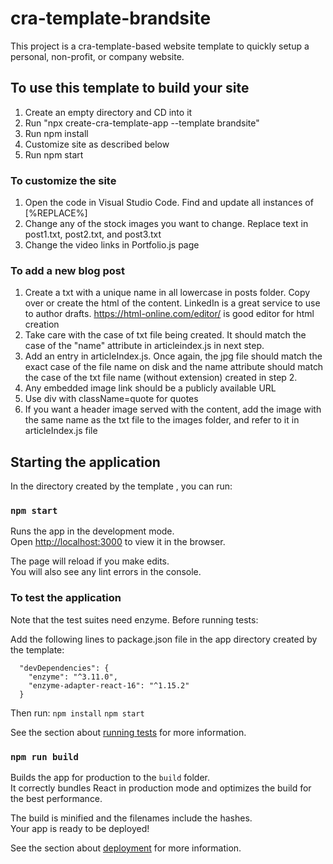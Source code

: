 
# cra-template-brandsite
This project is a cra-template-based website template to 
quickly setup a personal, non-profit, or company website.

## To use this template to build your site
1. Create an empty directory and CD into it
2. Run "npx create-cra-template-app <app name> --template brandsite" 
3. Run npm install
4. Customize site as described below
5. Run npm start

### To customize the site
1. Open the code in Visual Studio Code. 
Find and update all instances of [%REPLACE%]
2. Change any of the stock images you want to change. 
Replace text in post1.txt, post2.txt, and post3.txt
3. Change the video links in Portfolio.js page


### To add a new blog post
1. Create a txt with a unique name in all lowercase in posts folder. 
Copy over or create the html of the content. LinkedIn is a great service 
to use to author drafts. https://html-online.com/editor/ is good editor for html creation
2. Take care with the case of txt file being created. It should match 
the case of the "name" attribute in articleindex.js in next step.
3. Add an entry in articleIndex.js. Once again, the jpg file should 
match the exact case of the file name on disk and the name attribute 
should match the case of the txt file name (without extension) created in step 2.
4. Any embedded image link should be a publicly available URL
5. Use div with className=quote for quotes
6. If you want a header image served with the content, add the image 
with the same name as the txt file to the images folder, and refer to it in articleIndex.js file

## Starting the application

In the directory created by the template <app name>, you can run:

### `npm start`

Runs the app in the development mode.<br />
Open [http://localhost:3000](http://localhost:3000) to view it in the browser.

The page will reload if you make edits.<br />
You will also see any lint errors in the console.

### To test the application
Note that the test suites need enzyme. Before running tests:

Add the following lines to package.json file in the 
app directory <app name> created by the template:
```  
  "devDependencies": {
    "enzyme": "^3.11.0",
    "enzyme-adapter-react-16": "^1.15.2"
  }
```

Then run:
  `npm install`
  `npm start`
  
See the section about [running tests](https://facebook.github.io/create-react-app/docs/running-tests) for more information.

### `npm run build`

Builds the app for production to the `build` folder.<br />
It correctly bundles React in production mode and optimizes the build for the best performance.

The build is minified and the filenames include the hashes.<br />
Your app is ready to be deployed!

See the section about [deployment](https://facebook.github.io/create-react-app/docs/deployment) for more information.

